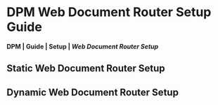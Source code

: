 # DPM Web Document Router Setup Guide
**DPM \| Guide \| Setup \| *Web Document Router Setup***  

## Static Web Document Router Setup

## Dynamic Web Document Router Setup
